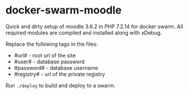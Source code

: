 ﻿# docker-swarm-moodle

Quick and dirty setup of moodle 3.6.2 in PHP 7.2.14 for docker swarm. All required modules are compiled and installed along with xDebug.

Replace the following tags in the files:
 - #url# - root url of the site
 - #user# - database password
 - #password# - database username 
 - #registry# - url of the private registry

Run `./deploy` to build and deploy to a swarm.
